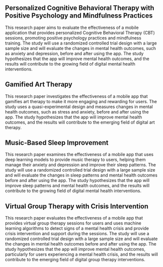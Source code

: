 ## Personalized Cognitive Behavioral Therapy with Positive Psychology and Mindfulness Practices 
This research paper aims to evaluate the effectiveness of a mobile application that provides personalized Cognitive Behavioral Therapy (CBT) sessions, promoting positive psychology practices and mindfulness training. The study will use a randomized controlled trial design with a large sample size and will evaluate the changes in mental health outcomes, such as anxiety and depression, before and after using the app. The study hypothesizes that the app will improve mental health outcomes, and the results will contribute to the growing field of digital mental health interventions.

## Gamified Art Therapy 
This research paper investigates the effectiveness of a mobile app that gamifies art therapy to make it more engaging and rewarding for users. The study uses a quasi-experimental design and measures changes in mental health outcomes, such as stress and anxiety, before and after using the app. The study hypothesizes that the app will improve mental health outcomes, and the results will contribute to the emerging field of digital art therapy.

## Music-Based Sleep Improvement 
This research paper examines the effectiveness of a mobile app that uses deep learning models to provide music therapy to users, helping them manage their anxiety and depression and improve their sleep patterns. The study will use a randomized controlled trial design with a large sample size and will evaluate the changes in sleep patterns and mental health outcomes before and after using the app. The study hypothesizes that the app will improve sleep patterns and mental health outcomes, and the results will contribute to the growing field of digital mental health interventions.

## Virtual Group Therapy with Crisis Intervention 
This research paper evaluates the effectiveness of a mobile app that provides virtual group therapy sessions for users and uses machine learning algorithms to detect signs of a mental health crisis and provide crisis intervention and support during the sessions. The study will use a randomized controlled trial design with a large sample size and will evaluate the changes in mental health outcomes before and after using the app. The study hypothesizes that the app will improve mental health outcomes, particularly for users experiencing a mental health crisis, and the results will contribute to the emerging field of digital group therapy interventions.
